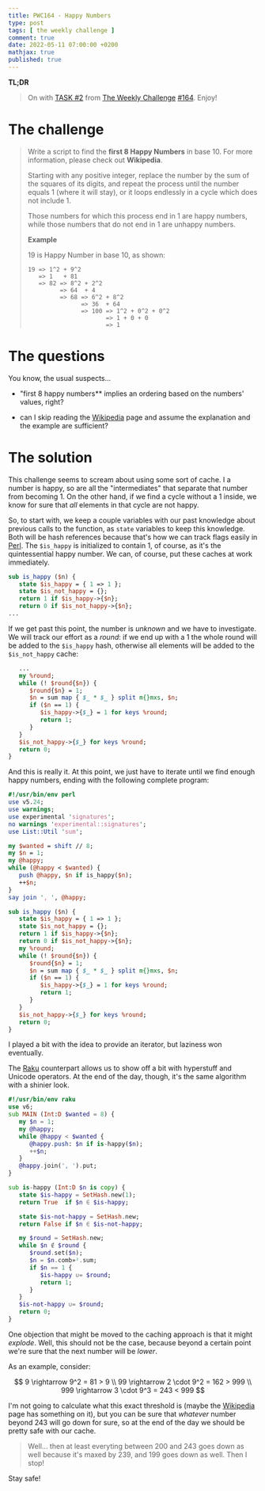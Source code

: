 ```yaml
---
title: PWC164 - Happy Numbers
type: post
tags: [ the weekly challenge ]
comment: true
date: 2022-05-11 07:00:00 +0200
mathjax: true
published: true
---
```


**TL;DR**

> On with [TASK #2][] from [The Weekly Challenge][] [#164][].
> Enjoy!

# The challenge

> Write a script to find the **first 8 Happy Numbers** in base 10. For
> more information, please check out **Wikipedia**.
>
> Starting with any positive integer, replace the number by the sum of
> the squares of its digits, and repeat the process until the number
> equals 1 (where it will stay), or it loops endlessly in a cycle which
> does not include 1.
>
> Those numbers for which this process end in 1 are happy numbers, while
> those numbers that do not end in 1 are unhappy numbers.
>
> **Example**
>
> 19 is Happy Number in base 10, as shown:
>
>     19 => 1^2 + 9^2
>        => 1   + 81
>        => 82 => 8^2 + 2^2
>              => 64  + 4
>              => 68 => 6^2 + 8^2
>                    => 36  + 64
>                    => 100 => 1^2 + 0^2 + 0^2
>                           => 1 + 0 + 0
>                           => 1

# The questions

You know, the usual suspects...

- "first 8 happy numbers** implies an ordering based on the numbers'
  values, right?

- can I skip reading the [Wikipedia][] page and assume the explanation
  and the example are sufficient?

# The solution

This challenge seems to scream about using some sort of cache. I a
number is happy, so are all the "intermediates" that separate that
number from becoming 1. On the other hand, if we find a cycle without a
1 inside, we know for sure that *all* elements in that cycle are not
happy.

So, to start with, we keep a couple variables with our past knowledge
about previous calls to the function, as `state` variables to keep this
knowledge. Both will be hash references because that's how we can track
flags easily in [Perl][]. The `$is_happy` is initialized to contain 1,
of course, as it's the quintessential happy number. We can, of course,
put these caches at work immediately.

```perl
sub is_happy ($n) {
   state $is_happy = { 1 => 1 };
   state $is_not_happy = {};
   return 1 if $is_happy->{$n};
   return 0 if $is_not_happy->{$n};
...
```

If we get past this point, the number is *unknown* and we have to
investigate. We will track our effort as a *round*: if we end up with a
1 the whole round will be added to the `$is_happy` hash, otherwise all
elements will be added to the `$is_not_happy` cache:

```perl
   ...
   my %round;
   while (! $round{$n}) {
      $round{$n} = 1;
      $n = sum map { $_ * $_ } split m{}mxs, $n;
      if ($n == 1) {
         $is_happy->{$_} = 1 for keys %round;
         return 1;
      }
   }
   $is_not_happy->{$_} for keys %round;
   return 0;
}
```

And this is really it. At this point, we just have to iterate until we
find enough happy numbers, ending with the following complete program:

```perl
#!/usr/bin/env perl
use v5.24;
use warnings;
use experimental 'signatures';
no warnings 'experimental::signatures';
use List::Util 'sum';

my $wanted = shift // 8;
my $n = 1;
my @happy;
while (@happy < $wanted) {
   push @happy, $n if is_happy($n);
   ++$n;
}
say join ', ', @happy;

sub is_happy ($n) {
   state $is_happy = { 1 => 1 };
   state $is_not_happy = {};
   return 1 if $is_happy->{$n};
   return 0 if $is_not_happy->{$n};
   my %round;
   while (! $round{$n}) {
      $round{$n} = 1;
      $n = sum map { $_ * $_ } split m{}mxs, $n;
      if ($n == 1) {
         $is_happy->{$_} = 1 for keys %round;
         return 1;
      }
   }
   $is_not_happy->{$_} for keys %round;
   return 0;
}
```

I played a bit with the idea to provide an iterator, but laziness won
eventually.

The [Raku][] counterpart allows us to show off a bit with hyperstuff and
Unicode operators. At the end of the day, though, it's the same
algorithm with a shinier look.

```raku
#!/usr/bin/env raku
use v6;
sub MAIN (Int:D $wanted = 8) {
   my $n = 1;
   my @happy;
   while @happy < $wanted {
      @happy.push: $n if is-happy($n);
      ++$n;
   }
   @happy.join(', ').put;
}

sub is-happy (Int:D $n is copy) {
   state $is-happy = SetHash.new(1);
   return True  if $n ∈ $is-happy;

   state $is-not-happy = SetHash.new;
   return False if $n ∈ $is-not-happy;

   my $round = SetHash.new;
   while $n ∉ $round {
      $round.set($n);
      $n = $n.comb»².sum;
      if $n == 1 {
         $is-happy ∪= $round;
         return 1;
      }
   }
   $is-not-happy ∪= $round;
   return 0;
}
```

One objection that might be moved to the caching approach is that it
might *explode*. Well, this should not be the case, because beyond a
certain point we're sure that the next number will be *lower*.

As an example, consider:

$$
9 \rightarrow 9^2 = 81 > 9 \\
99 \rightarrow 2 \cdot 9^2 = 162 > 999 \\
999 \rightarrow 3 \cdot 9^3 = 243 < 999
$$

I'm not going to calculate what this exact threshold is (maybe the
[Wikipedia][] page has something on it), but you can be sure that
*whatever* number beyond 243 will go down for sure, so at the end of the
day we should be pretty safe with our cache.

> Well... then at least everyting between 200 and 243 goes down as well
> because it's maxed by 239, and 199 goes down as well. Then I stop!

Stay safe!

[The Weekly Challenge]: https://theweeklychallenge.org/
[#164]: https://theweeklychallenge.org/blog/perl-weekly-challenge-164/
[TASK #2]: https://theweeklychallenge.org/blog/perl-weekly-challenge-164/#TASK2
[Perl]: https://www.perl.org/
[Raku]: https://raku.org/
[Wikipedia]: https://en.wikipedia.org/wiki/Happy_number
